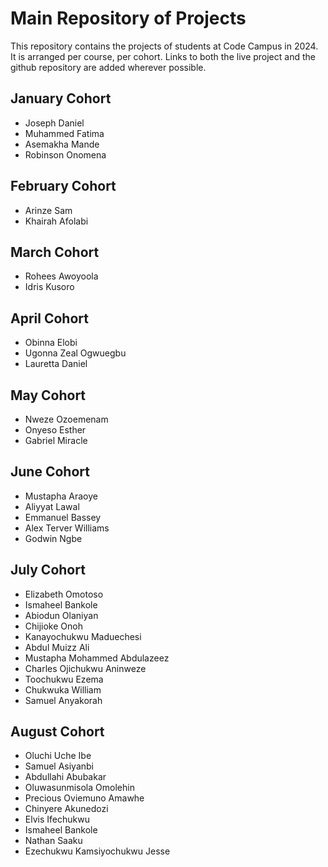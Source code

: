 # Main Repository of Projects

This repository contains the projects of students at Code Campus in 2024. It is arranged per course, per cohort. Links to both the live project and the github repository are added wherever possible.

## January Cohort

* Joseph Daniel
* Muhammed Fatima
* Asemakha Mande
* Robinson Onomena

## February Cohort

* Arinze Sam
* Khairah Afolabi

## March Cohort

* Rohees Awoyoola
* Idris Kusoro

## April Cohort

* Obinna Elobi
* Ugonna Zeal Ogwuegbu
* Lauretta Daniel

## May Cohort

* Nweze Ozoemenam
* Onyeso Esther
* Gabriel Miracle

## June Cohort

* Mustapha Araoye
* Aliyyat Lawal
* Emmanuel Bassey
* Alex Terver Williams
* Godwin ​​Ngbe

## July Cohort

* Elizabeth Omotoso
* Ismaheel Bankole
* Abiodun Olaniyan
* Chijioke Onoh
* Kanayochukwu Maduechesi
* Abdul Muizz Ali
* Mustapha Mohammed Abdulazeez
* Charles Ojichukwu Aninweze
* Toochukwu Ezema
* Chukwuka William
* Samuel Anyakorah

## August Cohort

* Oluchi Uche Ibe
* Samuel Asiyanbi
* Abdullahi Abubakar
* Oluwasunmisola Omolehin
* Precious Oviemuno Amawhe
* Chinyere Akunedozi
* Elvis Ifechukwu
* Ismaheel Bankole
* Nathan Saaku
* Ezechukwu Kamsiyochukwu Jesse
